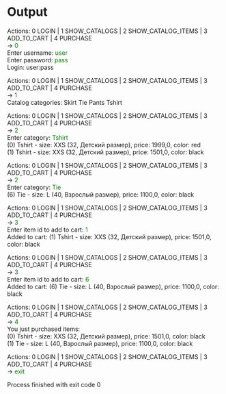 # Output

Actions: 0 LOGIN | 1 SHOW_CATALOGS | 2 SHOW_CATALOG_ITEMS | 3 ADD_TO_CART | 4 PURCHASE <br/>
-> <span style="color:green">0</span> <br/>
Enter username: <span style="color:green">user</span> <br/>
Enter password: <span style="color:green">pass</span> <br/>
Login: user:pass <br/>

Actions: 0 LOGIN | 1 SHOW_CATALOGS | 2 SHOW_CATALOG_ITEMS | 3 ADD_TO_CART | 4 PURCHASE <br/>
-> <span style="color:green">1</span> <br/>
Catalog categories: Skirt Tie Pants Tshirt <br/>

Actions: 0 LOGIN | 1 SHOW_CATALOGS | 2 SHOW_CATALOG_ITEMS | 3 ADD_TO_CART | 4 PURCHASE <br/>
-> <span style="color:green">2</span> <br/>
Enter category: <span style="color:green">Tshirt</span> <br/>
(0) Tshirt - size: XXS (32, Детский размер), price: 1999,0, color: red <br/>
(1) Tshirt - size: XXS (32, Детский размер), price: 1501,0, color: black <br/>

Actions: 0 LOGIN | 1 SHOW_CATALOGS | 2 SHOW_CATALOG_ITEMS | 3 ADD_TO_CART | 4 PURCHASE <br/>
-> <span style="color:green">2</span> <br/>
Enter category: <span style="color:green">Tie</span> <br/>
(6) Tie - size: L (40, Взрослый размер), price: 1100,0, color: black <br/>

Actions: 0 LOGIN | 1 SHOW_CATALOGS | 2 SHOW_CATALOG_ITEMS | 3 ADD_TO_CART | 4 PURCHASE <br/>
-> <span style="color:green">3</span> <br/>
Enter item id to add to cart: <span style="color:green">1</span> <br/>
Added to cart: (1) Tshirt - size: XXS (32, Детский размер), price: 1501,0, color: black <br/>

Actions: 0 LOGIN | 1 SHOW_CATALOGS | 2 SHOW_CATALOG_ITEMS | 3 ADD_TO_CART | 4 PURCHASE <br/>
-> <span style="color:green">3</span> <br/>
Enter item id to add to cart: <span style="color:green">6</span> <br/>
Added to cart: (6) Tie - size: L (40, Взрослый размер), price: 1100,0, color: black <br/>

Actions: 0 LOGIN | 1 SHOW_CATALOGS | 2 SHOW_CATALOG_ITEMS | 3 ADD_TO_CART | 4 PURCHASE <br/>
-> <span style="color:green">4</span> <br/>
You just purchased items: <br/>
(0) Tshirt - size: XXS (32, Детский размер), price: 1501,0, color: black <br/>
(1) Tie - size: L (40, Взрослый размер), price: 1100,0, color: black <br/>

Actions: 0 LOGIN | 1 SHOW_CATALOGS | 2 SHOW_CATALOG_ITEMS | 3 ADD_TO_CART | 4 PURCHASE <br/>
-> <span style="color:green">exit</span>

Process finished with exit code 0
